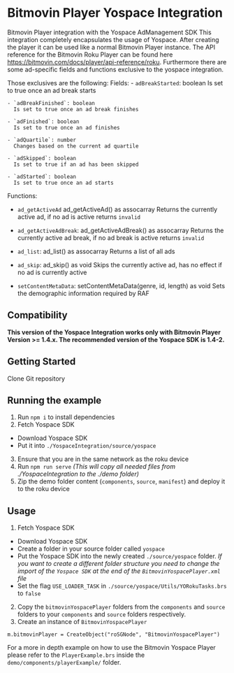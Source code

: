 # Bitmovin Player Yospace Integration
Bitmovin Player integration with the Yospace AdManagement SDK
This integration completely encapsulates the usage of Yospace. After creating the player it can be used like a normal Bitmovin Player instance.
The API reference for the Bitmovin Roku Player can be found here https://bitmovin.com/docs/player/api-reference/roku.
Furthermore there are some ad-specific fields and functions exclusive to the yospace integration.

Those exclusives are the following:
  Fields:
    - `adBreakStarted`: boolean
      Is set to true once an ad break starts

    - `adBreakFinished`: boolean
      Is set to true once an ad break finishes

    - `adFinished`: boolean
      Is set to true once an ad finishes

    - `adQuartile`: number
      Changes based on the current ad quartile

    - `adSkipped`: boolean
      Is set to true if an ad has been skipped

    - `adStarted`: boolean
      Is set to true once an ad starts

  Functions:  
   - `ad_getActiveAd` ad_getActiveAd() as assocarray
      Returns the currently active ad, if no ad is active returns `invalid`

   - `ad_getActiveAdBreak`: ad_getActiveAdBreak() as assocarray
      Returns the currently active ad break, if no ad break is active returns `invalid`

   - `ad_list`: ad_list() as assocarray
      Returns a list of all ads

   - `ad_skip`: ad_skip() as void
      Skips the currently active ad, has no effect if no ad is currently active

   - `setContentMetaData`: setContentMetaData(genre, id, length) as void
      Sets the demographic information required by RAF


## Compatibility
**This version of the Yospace Integration works only with Bitmovin Player Version >= 1.4.x.
The recommended version of the Yospace SDK is 1.4-2.**

## Getting Started
Clone Git repository

## Running the example
1. Run `npm i` to install dependencies
2. Fetch Yospace SDK
  - Download Yospace SDK
  - Put it into `./YospaceIntegration/source/yospace`
3. Ensure that you are in the same network as the roku device
4. Run `npm run serve`
  _(This will copy all needed files from ./YospaceIntegration to the ./demo folder)_
5. Zip the demo folder content (`components`, `source`, `manifest`) and deploy it to the roku device

## Usage
1. Fetch Yospace SDK
  - Download Yospace SDK
  - Create a folder in your source folder called `yospace`
  - Put the Yospace SDK into the newly created `./source/yospace` folder. _If you want to create a different folder structure you need to change the import of the `Yospace SDK` at the end of the `BitmovinYospacePlayer.xml` file_
  - Set the flag `USE_LOADER_TASK` in `./source/yospace/Utils/YORokuTasks.brs` to `false`
2. Copy the `bitmovinYospacePlayer` folders from the `components` and `source` folders to your `components` and `source` folders respectively.
3. Create an instance of `BitmovinYospacePlayer`
  ```Brightscript
  m.bitmovinPlayer = CreateObject("roSGNode", "BitmovinYospacePlayer")
  ```

  For a more in depth example on how to use the Bitmovin Yospace Player please refer to the `PlayerExample.brs` inside the `demo/components/playerExample/` folder.
